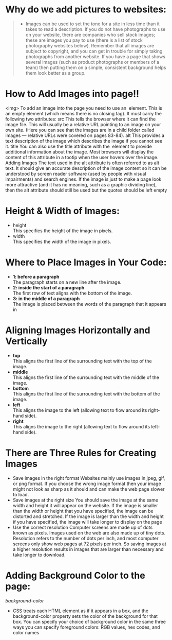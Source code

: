 # Why do we add pictures to websites:
> + Images can be used to set the
tone for a site in less time than
it takes to read a description. If
you do not have photographs
to use on your website, there
are companies who sell stock
images; these are images you
pay to use (there is a list of stock
photography websites below).
Remember that all images are
subject to copyright, and you
can get in trouble for simply
taking photographs from
another website.
If you have a page that shows
several images (such as product
photographs or members of a
team) then putting them on a
simple, consistent background
helps them look better as
a group.
# How to Add Images into page!!
\<img>
To add an image into the page
you need to use an <img>
element. This is an empty
element (which means there is
no closing tag). It must carry the
following two attributes:
src
This tells the browser where
it can find the image file. This
will usually be a relative URL
pointing to an image on your
own site. (Here you can see that
the images are in a child folder
called images — relative URLs
were covered on pages 83-84).
alt
This provides a text description
of the image which describes the
image if you cannot see it.
title
You can also use the title
attribute with the <img> element
to provide additional information
about the image. Most browsers
will display the content of this
attribute in a tootip when the
user hovers over the image.
Adding Images
The text used in the alt attribute
is often referred to as alt text.
It should give an accurate
description of the image content
so it can be understood by
screen reader software (used by
people with visual impairments)
and search engines.
If the image is just to make a
page look more attractive (and
it has no meaning, such as a
graphic dividing line), then the
alt attribute should still be used
but the quotes should be left
empty
# Height & Width of Images: 
+ height  
This specifies the height of the
image in pixels.
+ width  
This specifies the width of the
image in pixels.
# Where to Place Images in Your Code:
+ **1: before a paragraph**  
The paragraph starts on a new
line after the image.
+ **2: inside the start of a
paragraph**  
The first row of text aligns with
the bottom of the image.
+ **3: in the middle of a
paragraph**  
The image is placed between the
words of the paragraph that it
appears in
# Aligning Images Horizontally and Vertically
+ **top**  
This aligns the first line of the
surrounding text with the top of
the image.
+ **middle**  
This aligns the first line of the
surrounding text with the middle
of the image.
+ **bottom**  
This aligns the first line of the
surrounding text with the bottom
of the image.
+ **left**  
This aligns the image to the left
(allowing text to flow around its
right-hand side).
+ **right**  
This aligns the image to the right
(allowing text to flow around its
left-hand side).
# There are Three Rules for Creating Images
+ Save images in
the right format
Websites mainly use images in
jpeg, gif, or png format. If you
choose the wrong image
format then your image might
not look as sharp as it should
and can make the web page
slower to load.
+ Save images at
the right size
You should save the image at
the same width and height it will
appear on the website. If
the image is smaller than the
width or height that you have
specified, the image can be
distorted and stretched. If the
image is larger than the width
and height if you have specified,
the image will take longer to
display on the page
+ Use the correct
resolution
Computer screens are made up
of dots known as pixels. Images
used on the web are also made
up of tiny dots. Resolution refers
to the number of dots per inch,
and most computer screens only
show web pages at 72 pixels
per inch. So saving images at
a higher resolution results in
images that are larger than
necessary and take longer to
download.
# **Adding Background Color to the page:**
_background-color_  
+ CSS treats each HTML element
as if it appears in a box, and the
background-color property
sets the color of the background
for that box.
You can specify your choice of
background color in the same
three ways you can specify
foreground colors: RGB values,
hex codes, and color names
